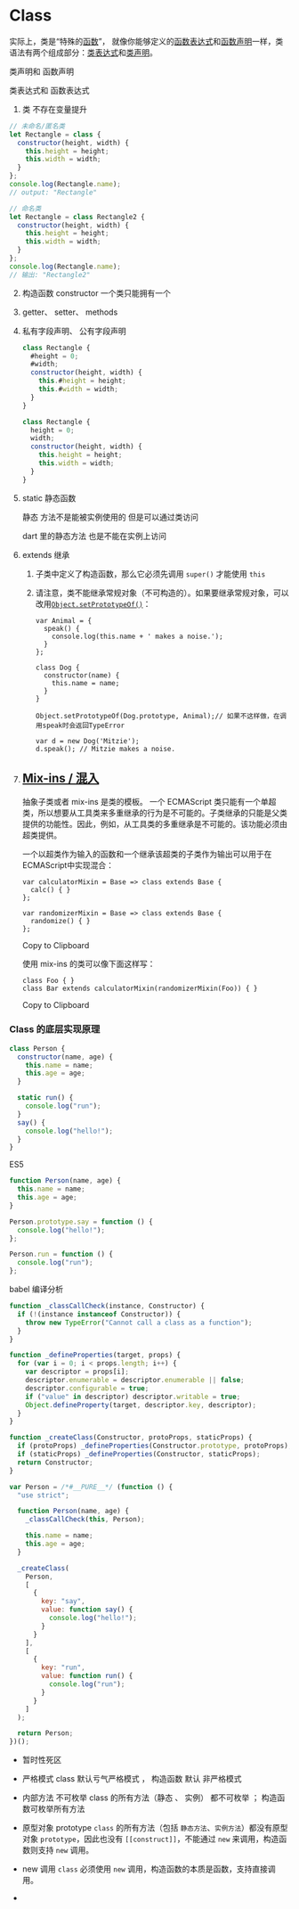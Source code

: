 # Class

实际上，类是“特殊的[函数](https://developer.mozilla.org/zh-CN/docs/Web/JavaScript/Reference/Functions)”，
就像你能够定义的[函数表达式](https://developer.mozilla.org/zh-CN/docs/Web/JavaScript/Reference/Operators/function)和[函数声明](https://developer.mozilla.org/zh-CN/docs/Web/JavaScript/Reference/Statements/function)一样，类语法有两个组成部分：[类表达式](https://developer.mozilla.org/zh-CN/docs/Web/JavaScript/Reference/Operators/class)和[类声明](https://developer.mozilla.org/zh-CN/docs/Web/JavaScript/Reference/Statements/class)。

类声明和 函数声明

类表达式和 函数表达式

1. 类 不存在变量提升

```js
// 未命名/匿名类
let Rectangle = class {
  constructor(height, width) {
    this.height = height;
    this.width = width;
  }
};
console.log(Rectangle.name);
// output: "Rectangle"

// 命名类
let Rectangle = class Rectangle2 {
  constructor(height, width) {
    this.height = height;
    this.width = width;
  }
};
console.log(Rectangle.name);
// 输出: "Rectangle2"
```

2. 构造函数 constructor  一个类只能拥有一个

3. getter、 setter、 methods

4. 私有字段声明、 公有字段声明

   ```js
   class Rectangle {
     #height = 0;
     #width;
     constructor(height, width) {
       this.#height = height;
       this.#width = width;
     }
   }

   class Rectangle {
     height = 0;
     width;
     constructor(height, width) {
       this.height = height;
       this.width = width;
     }
   }
   ```

5. static  静态函数

   静态 方法不是能被实例使用的 但是可以通过类访问

   dart 里的静态方法 也是不能在实例上访问

6. extends  继承

   1. 子类中定义了构造函数，那么它必须先调用 `super()` 才能使用 `this`

   2. 请注意，类不能继承常规对象（不可构造的）。如果要继承常规对象，可以改用[`Object.setPrototypeOf()`](https://developer.mozilla.org/zh-CN/docs/Web/JavaScript/Reference/Global_Objects/Object/setPrototypeOf)：

      ```
      var Animal = {
        speak() {
          console.log(this.name + ' makes a noise.');
        }
      };

      class Dog {
        constructor(name) {
          this.name = name;
        }
      }

      Object.setPrototypeOf(Dog.prototype, Animal);// 如果不这样做，在调用speak时会返回TypeError

      var d = new Dog('Mitzie');
      d.speak(); // Mitzie makes a noise.
      ```

7. ## [Mix-ins / 混入](https://developer.mozilla.org/zh-CN/docs/Web/JavaScript/Reference/Classes#mix-ins_混入)

   抽象子类或者 mix-ins 是类的模板。 一个 ECMAScript 类只能有一个单超类，所以想要从工具类来多重继承的行为是不可能的。子类继承的只能是父类提供的功能性。因此，例如，从工具类的多重继承是不可能的。该功能必须由超类提供。

   一个以超类作为输入的函数和一个继承该超类的子类作为输出可以用于在ECMAScript中实现混合：

   ```
   var calculatorMixin = Base => class extends Base {
     calc() { }
   };

   var randomizerMixin = Base => class extends Base {
     randomize() { }
   };
   ```

   Copy to Clipboard

   使用 mix-ins 的类可以像下面这样写：

   ```
   class Foo { }
   class Bar extends calculatorMixin(randomizerMixin(Foo)) { }
   ```

   Copy to Clipboard

### Class 的底层实现原理

```js
class Person {
  constructor(name, age) {
    this.name = name;
    this.age = age;
  }

  static run() {
    console.log("run");
  }
  say() {
    console.log("hello!");
  }
}
```

ES5

```js
function Person(name, age) {
  this.name = name;
  this.age = age;
}

Person.prototype.say = function () {
  console.log("hello!");
};

Person.run = function () {
  console.log("run");
};
```

babel 编译分析

```js
function _classCallCheck(instance, Constructor) {
  if (!(instance instanceof Constructor)) {
    throw new TypeError("Cannot call a class as a function");
  }
}

function _defineProperties(target, props) {
  for (var i = 0; i < props.length; i++) {
    var descriptor = props[i];
    descriptor.enumerable = descriptor.enumerable || false;
    descriptor.configurable = true;
    if ("value" in descriptor) descriptor.writable = true;
    Object.defineProperty(target, descriptor.key, descriptor);
  }
}

function _createClass(Constructor, protoProps, staticProps) {
  if (protoProps) _defineProperties(Constructor.prototype, protoProps);
  if (staticProps) _defineProperties(Constructor, staticProps);
  return Constructor;
}

var Person = /*#__PURE__*/ (function () {
  "use strict";

  function Person(name, age) {
    _classCallCheck(this, Person);

    this.name = name;
    this.age = age;
  }

  _createClass(
    Person,
    [
      {
        key: "say",
        value: function say() {
          console.log("hello!");
        }
      }
    ],
    [
      {
        key: "run",
        value: function run() {
          console.log("run");
        }
      }
    ]
  );

  return Person;
})();

```

- 暂时性死区

- 严格模式  class 默认亏气严格模式 ， 构造函数  默认 非严格模式
- 内部方法 不可枚举  class 的所有方法（静态 、 实例） 都不可枚举 ； 构造函数可枚举所有方法
- 原型对象 prototype  `class` 的所有方法（包括 `静态方法`、`实例方法`）都没有原型对象 `prototype`，因此也没有 `[[construct]]`，不能通过 `new` 来调用，构造函数则支持 `new` 调用。
- new 调用  `class` 必须使用 `new` 调用，构造函数的本质是函数，支持直接调用。

-

